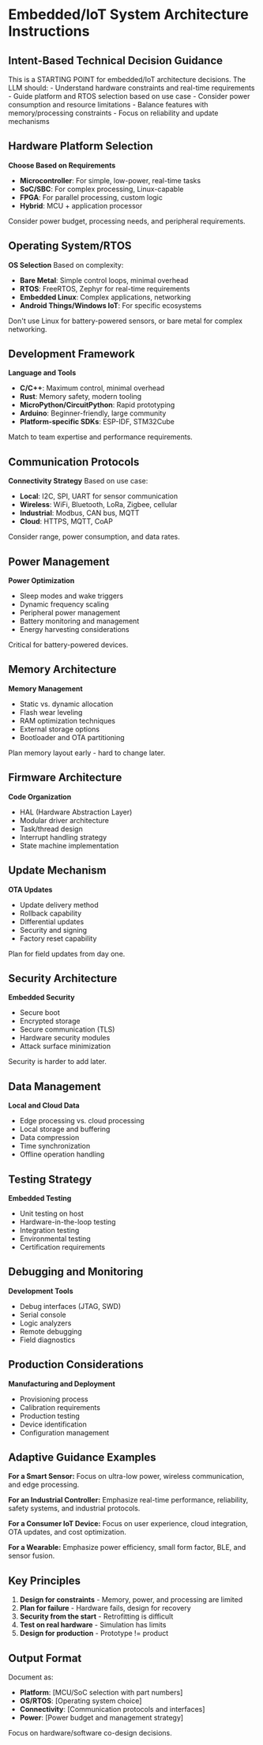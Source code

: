 # Embedded/IoT System Architecture Instructions

## Intent-Based Technical Decision Guidance

<critical>
This is a STARTING POINT for embedded/IoT architecture decisions.
The LLM should:
- Understand hardware constraints and real-time requirements
- Guide platform and RTOS selection based on use case
- Consider power consumption and resource limitations
- Balance features with memory/processing constraints
- Focus on reliability and update mechanisms
</critical>

## Hardware Platform Selection

**Choose Based on Requirements**

- **Microcontroller**: For simple, low-power, real-time tasks
- **SoC/SBC**: For complex processing, Linux-capable
- **FPGA**: For parallel processing, custom logic
- **Hybrid**: MCU + application processor

Consider power budget, processing needs, and peripheral requirements.

## Operating System/RTOS

**OS Selection**
Based on complexity:

- **Bare Metal**: Simple control loops, minimal overhead
- **RTOS**: FreeRTOS, Zephyr for real-time requirements
- **Embedded Linux**: Complex applications, networking
- **Android Things/Windows IoT**: For specific ecosystems

Don't use Linux for battery-powered sensors, or bare metal for complex networking.

## Development Framework

**Language and Tools**

- **C/C++**: Maximum control, minimal overhead
- **Rust**: Memory safety, modern tooling
- **MicroPython/CircuitPython**: Rapid prototyping
- **Arduino**: Beginner-friendly, large community
- **Platform-specific SDKs**: ESP-IDF, STM32Cube

Match to team expertise and performance requirements.

## Communication Protocols

**Connectivity Strategy**
Based on use case:

- **Local**: I2C, SPI, UART for sensor communication
- **Wireless**: WiFi, Bluetooth, LoRa, Zigbee, cellular
- **Industrial**: Modbus, CAN bus, MQTT
- **Cloud**: HTTPS, MQTT, CoAP

Consider range, power consumption, and data rates.

## Power Management

**Power Optimization**

- Sleep modes and wake triggers
- Dynamic frequency scaling
- Peripheral power management
- Battery monitoring and management
- Energy harvesting considerations

Critical for battery-powered devices.

## Memory Architecture

**Memory Management**

- Static vs. dynamic allocation
- Flash wear leveling
- RAM optimization techniques
- External storage options
- Bootloader and OTA partitioning

Plan memory layout early - hard to change later.

## Firmware Architecture

**Code Organization**

- HAL (Hardware Abstraction Layer)
- Modular driver architecture
- Task/thread design
- Interrupt handling strategy
- State machine implementation

## Update Mechanism

**OTA Updates**

- Update delivery method
- Rollback capability
- Differential updates
- Security and signing
- Factory reset capability

Plan for field updates from day one.

## Security Architecture

**Embedded Security**

- Secure boot
- Encrypted storage
- Secure communication (TLS)
- Hardware security modules
- Attack surface minimization

Security is harder to add later.

## Data Management

**Local and Cloud Data**

- Edge processing vs. cloud processing
- Local storage and buffering
- Data compression
- Time synchronization
- Offline operation handling

## Testing Strategy

**Embedded Testing**

- Unit testing on host
- Hardware-in-the-loop testing
- Integration testing
- Environmental testing
- Certification requirements

## Debugging and Monitoring

**Development Tools**

- Debug interfaces (JTAG, SWD)
- Serial console
- Logic analyzers
- Remote debugging
- Field diagnostics

## Production Considerations

**Manufacturing and Deployment**

- Provisioning process
- Calibration requirements
- Production testing
- Device identification
- Configuration management

## Adaptive Guidance Examples

**For a Smart Sensor:**
Focus on ultra-low power, wireless communication, and edge processing.

**For an Industrial Controller:**
Emphasize real-time performance, reliability, safety systems, and industrial protocols.

**For a Consumer IoT Device:**
Focus on user experience, cloud integration, OTA updates, and cost optimization.

**For a Wearable:**
Emphasize power efficiency, small form factor, BLE, and sensor fusion.

## Key Principles

1. **Design for constraints** - Memory, power, and processing are limited
2. **Plan for failure** - Hardware fails, design for recovery
3. **Security from the start** - Retrofitting is difficult
4. **Test on real hardware** - Simulation has limits
5. **Design for production** - Prototype != product

## Output Format

Document as:

- **Platform**: [MCU/SoC selection with part numbers]
- **OS/RTOS**: [Operating system choice]
- **Connectivity**: [Communication protocols and interfaces]
- **Power**: [Power budget and management strategy]

Focus on hardware/software co-design decisions.
